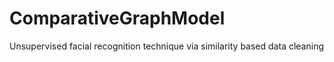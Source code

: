# ComparativeGraphModel
Unsupervised facial recognition technique via similarity based data cleaning
